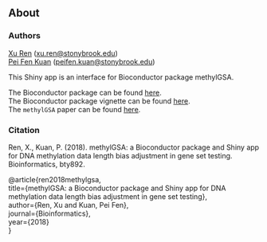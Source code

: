 ## About

### Authors


[Xu Ren](https://github.com/reese3928) (xu.ren@stonybrook.edu)        
[Pei Fen Kuan](http://www.ams.stonybrook.edu/~pfkuan/) (peifen.kuan@stonybrook.edu)   

This Shiny app is an interface for Bioconductor package methylGSA. 

The Bioconductor package can be found [here](https://bioconductor.org/packages/release/bioc/html/methylGSA.html).    
The Bioconductor package vignette can be found [here](https://bioconductor.org/packages/release/bioc/vignettes/methylGSA/inst/doc/methylGSA-vignette.html).      
The `methylGSA` paper can be found [here](https://doi.org/10.1093/bioinformatics/bty892).


### Citation

Ren, X., Kuan, P. (2018). methylGSA: a Bioconductor package and Shiny app for DNA methylation data length bias adjustment in gene set testing. Bioinformatics, bty892.    

@article{ren2018methylgsa,    
title={methylGSA: a Bioconductor package and Shiny app for DNA methylation data length bias adjustment in gene set testing},    
author={Ren, Xu and Kuan, Pei Fen},    
journal={Bioinformatics},    
year={2018}    
}


